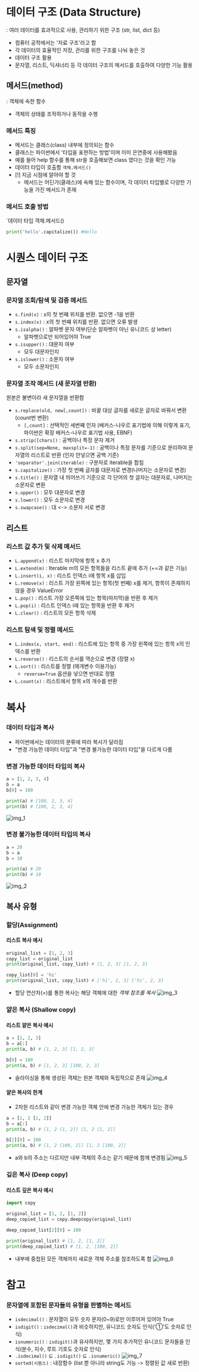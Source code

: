 # 데이터 구조 (Data Structure)
: 여러 데이터를 효과적으로 사용, 관리하기 위한 구조 (str, list, dict 등)
- 컴퓨터 공학에서는 '자료 구조'라고 함
- 각 데이터의 효율적인 저장, 관리를 위한 구조를 나눠 놓은 것
- 데이터 구조 활용
- 문자열, 리스트, 딕셔너리 등 각 데이터 구조의 메서드를 호출하여 다양한 기능 활용
## 메서드(method)
: 객체에 속한 함수
- 객체의 상태를 조작하거나 동작을 수행
### 메서드 특징
- 메서드는 클래스(class) 내부에 정의되는 함수
- 클래스는 파이썬에서 '타입을 표현하는 방법'이며 이미 은연중에 사용해봤음
- 예를 들어 help 함수를 통해 str을 호출해보면 class 였다는 것을 확인 가능
- 데이터 타입이 호출함 `객체.메서드()`
- [!] 지금 시점에 알아야 할 것
	- 메서드는 어딘가(클래스)에 속해 있는 함수이며, 각 데이터 타입별로 다양한 기능을 가진 메서드가 존재
### 메서드 호출 방법
`데이터 타입 객체.메서드()
```python
print('hello'.capitalize()) #Hello
```
# 시퀀스 데이터 구조
## 문자열
### 문자열 조회/탐색 및 검증 메서드
- `s.find(x)` : x의 첫 번쨰 위치를 반환. 없으면 -1을 반환
- `s.index(x)` : x의 첫 번쨰 위치를 반환. 없으면 오류 발생
- `s.isalpha()` : 알파벳 문자 여부(단순 알파벳이 아닌 유니코드 상 letter)
	- 알파벳으로만 되어있어야 True
- `s.isupper()` : 대문자 여부
	- 모두 대문자인지
- `s.islower()` : 소문자 여부
	- 모두 소문자인지
### 문자열 조작 메서드 (새 문자열 반환)
원본은 불변이라 새 문자열을 반환함
- `s.replace(old, new[,count])` : 바꿀 대상 글자를 새로운 글자로 바꿔서 변환 (count번 변환)
	- `[,count]` : 선택적인 세번째 인자 (배커스-나우르 표기법에 의해 이렇게 표기, 파이썬은 확장 배커스-나우르 표기법 사용, EBNF)
- `s.strip([chars])` : 공백이나 특정 문자 제거
- `s.split(sep=None, maxsplit=-1)` : 공백이나 특정 문자를 기준으로 분리하여 문자열의 리스트로 반환 (인자 안넣으면 공백 기준)
- `'separator'.join(iterable)` : 구분자로 iterable을 합침
- `s.capitalize()` : 가장 첫 번째 글자를 대문자로 변경(나머지는 소문자로 변경)
- `s.title()` : 문자열 내 띄어쓰기 기준으로 각 단어의 첫 글자는 대문자로, 나머지는 소문자로 변환
- `s.upper()` : 모두 대문자로 변경
- `s.lower()` : 모두 소문자로 변경
- `s.swapcase()` : 대 <-> 소문자 서로 변경
## 리스트
### 리스트 값 추가 및 삭제 메서드
- `L.append(x)` : 리스트 마지막에 항목 x 추가
- `L.extend(m)` : Iterable m의 모든 항목들을 리스트 끝에 추가 (+=과 같은 기능)
- `L.insert(i, x)` : 리스트 인덱스 i에 항목 x를 삽입
- `L.remove(x)` : 리스트 가장 왼쪽에 있는 항목(첫 번째) x를 제거, 항목이 존재하지 않을 경우 ValueError
- `L.pop()` : 리스트 가장 오른쪽에 있는 항목(마지막)을 반환 후 제거
- `L.pop(i)` : 리스트 인덱스 i에 있는 항목을 반환 후 제거
- `L.clear()` : 리스트의 모든 항목 삭제
### 리스트 탐색 및 정렬 메서드
- `L.index(x, start, end)` : 리스트에 있는 항목 중 가장 왼쪽에 있는 항목 x의 인덱스를 반환
- `L.reverse()` : 리스트의 순서를 역순으로 변경 (정렬 x)
- `L.sort()` : 리스트를 정렬 (매개변수 이용가능)
	- `reverse=True` 옵션을 넣으면 반대로 정렬
- `L.count(x)` : 리스트에서 항목 x의 개수를 반환
# 복사
### 데이터 타입과 복사
- 파이썬에서는 데이터의 분류에 따라 복사가 달라짐
- "변경 가능한 데이터 타입"과 "변경 불가능한 데이터 타입"을 다르게 다룸
### 변경 가능한 데이터 타입의 복사
```python
a = [1, 2, 3, 4]
b = a
b[0] = 100

print(a) # [100, 2, 3, 4]
print(b) # [100, 2, 3, 4]
```
![img_1](../img/240122_1.PNG)
### 변경 불가능한 데이터 타입의 복사
```python
a = 20
b = a
b = 10

print(a) # 20
print(b) # 10
```
![img_2](../img/240122_2.PNG)
## 복사 유형
### 할당(Assignment)
#### 리스트 복사 예시
```python
original_list = [1, 2, 3]
copy_list = original_list
print(original_list, copy_list) # [1, 2, 3] [1, 2, 3]

copy_list[0] = 'hi'
print(original_list, copy_list) # ['hi', 2, 3] ['hi', 2, 3]
```
- 할당 연산자(=)를 통한 복사는 해당 객체에 대한 *객체 참조를 복사*
![img_3](../img/240122_3.PNG)
### 얕은 복사 (Shallow copy)
####  리스트 얕은 복사 예시
```python
a = [1, 2, 3]
b = a[:]
print(a, b) # [1, 2, 3] [1, 2, 3]

b[0] = 100
print(a, b) # [1, 2, 3] [100, 2, 3]
```
- 슬라이싱을 통해 생성된 객체는 원본 객체와 독립적으로 존재
![img_4](../img/240122_4.PNG)
#### 얕은 복사의 한계
- 2차원 리스트와 같이 변경 가능한 객체 안에 변경 가능한 객체가 있는 경우
```python
a = [1, 2 [1, 2]]
b = a[:]
print(a, b) # [1, 2 [1, 2]] [1, 2 [1, 2]]

b[2][0] = 100
print(a, b) # [1, 2 [100, 2]] [1, 2 [100, 2]]
```
- a와 b의 주소는 다르지만 내부 객체의 주소는 같기 때문에 함께 변경됨
![img_5](../img/240122_5.PNG)
### 깊은 복사 (Deep copy)
#### 리스트 깊은 복사 예시
```python
import copy

original_list = [1, 2, [1, 2]]
deep_copied_list = copy.deepcopy(original_list)

deep_copied_list[2][0] = 100

print(original_list) # [1, 2, [1, 2]]
print(deep_copied_list) # [1, 2, [100, 2]]
```
- 내부에 중첩된 모든 객체까지 새로운 객체 주소를 참조하도록 함
![img_6](../img/240122_6.PNG)
# 참고
### 문자열에 포함된 문자들의 유형을 판별하는 메서드
- `isdecimal()` : 문자열이 모두 숫자 문자(0~9)로만 이루어져 있어야 True
- `isdigit()` : `isdecimal()`과 비슷하지만, 유니코드 숫자도 인식('①'도 숫자로 인식)
- `isnumeric()` : `isdigit()`과 유사하지만, 몇 가지 추가적인 유니코드 문자들을 인식(분수, 지수, 루트 기호도 숫자로 인식)
- `.isdecimal()` ⊆ `.isdigit()` ⊆ `.isnumeric()`
![img_7](../img/240122_7.PNG)
- `sorted(시퀀스)` : 내장함수 (list 뿐 아니라 string도 가능 -> 정렬된 값 새로 반환)